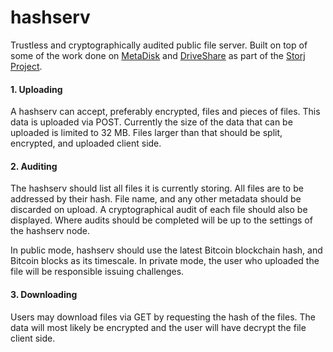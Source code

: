 # hashserv
Trustless and cryptographically audited public file server. Built on top of some of the work done on [MetaDisk](http://metadisk.org) and [DriveShare](http://driveshare.org) as part of the [Storj Project](http://storj.io).


#### 1. Uploading

A hashserv can accept, preferably encrypted, files and pieces of files. This data is uploaded via POST. Currently the size of the data that can be uploaded is limited to 32 MB. Files larger than that should be split, encrypted, and uploaded client side. 

#### 2. Auditing

The hashserv should list all files it is currently storing. All files are to be addressed by their hash. File name, and any other metadata should be discarded on upload. A cryptographical audit of each file should also be displayed. Where audits should be completed will be up to the settings of the hashserv node. 

In public mode, hashserv should use the latest Bitcoin blockchain hash, and Bitcoin blocks as its timescale. In private mode, the user who uploaded the file will be responsible issuing challenges.

#### 3. Downloading
Users may download files via GET by requesting the hash of the files. The data will most likely be encrypted and the user will have decrypt the file client side. 
